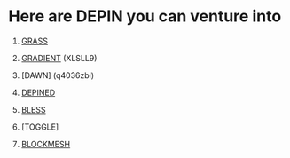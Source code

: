 # Here are DEPIN you can venture into
1. [GRASS](https://app.getgrass.io/register?referralCode=libxsGqVlinmO1R)

2. [GRADIENT](https://app.gradient.network/dashboard) (XLSLL9)

3. [DAWN] (q4036zbl)

4. [DEPINED](https://app.depined.org/dashboard)

5. [BLESS](https://bless.network/dashboard?ref=WCYNA4)

6. [TOGGLE]

7. [BLOCKMESH](https://app.blockmesh.xyz/register?invite_code=1b3842d3-10fd-4dcd-8b33-efa1d47ffb66)
